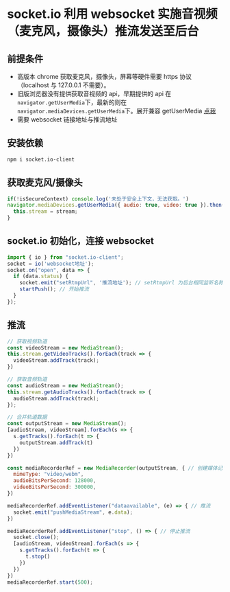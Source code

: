 # socket.io 利用 websocket 实施音视频（麦克风，摄像头）推流发送至后台

## 前提条件

- 高版本 chrome 获取麦克风，摄像头，屏幕等硬件需要 https 协议（localhost 与 127.0.0.1 不需要）。
- 旧版浏览器没有提供获取音视频的 api，早期提供的 api 在`navigator.getUserMedia`下，最新的则在`navigator.mediaDevices.getUserMedia`下。展开兼容 getUserMedia [点我](./兼容getUserMedia.md)
- 需要 websocket 链接地址与推流地址

## 安装依赖

```sh
npm i socket.io-client
```

## 获取麦克风/摄像头

```js
if(!isSecureContext) console.log('未处于安全上下文，无法获取。')
navigator.mediaDevices.getUserMedia({ audio: true, video: true }).then(stream => {
  this.stream = stream;
}
```

## socket.io 初始化，连接 websocket

```js
import { io } from "socket.io-client";
socket = io('websocket地址');
socket.on("open", data => {
  if (data.status) {
    socket.emit("setRtmpUrl", '推流地址'); // setRtmpUrl 为后台相同监听名称
    startPush(); // 开始推流
  }
});
```

## 推流

```js
// 获取视频轨道
const videoStream = new MediaStream();
this.stream.getVideoTracks().forEach(track => {
  videoStream.addTrack(track);
})

// 获取音频轨道
const audioStream = new MediaStream();
this.stream.getAudioTracks().forEach(track => {
  audioStream.addTrack(track);
});

// 合并轨道数据
const outputStream = new MediaStream();
[audioStream, videoStream].forEach(s => {
  s.getTracks().forEach(t => {
    outputStream.addTrack(t)
  })
})

const mediaRecorderRef = new MediaRecorder(outputStream, { // 创建媒体记录
  mimeType: "video/webm",
  audioBitsPerSecond: 128000,
  videoBitsPerSecond: 300000,
})

mediaRecorderRef.addEventListener("dataavailable", (e) => { // 推流
  socket.emit("pushMediaStream", e.data);
})

mediaRecorderRef.addEventListener("stop", () => { // 停止推流
  socket.close();
  [audioStream, videoStream].forEach(s => {
    s.getTracks().forEach(t => {
      t.stop()
    })
  })
})
mediaRecorderRef.start(500);
```